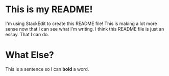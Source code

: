 # This is my README!

I'm using StackEdit to create this README file! This is making a lot more sense now that I can see what I'm writing. I think this README file is just an essay. That I can do.


# What Else?

This is a sentence so I can **bold** a word.

